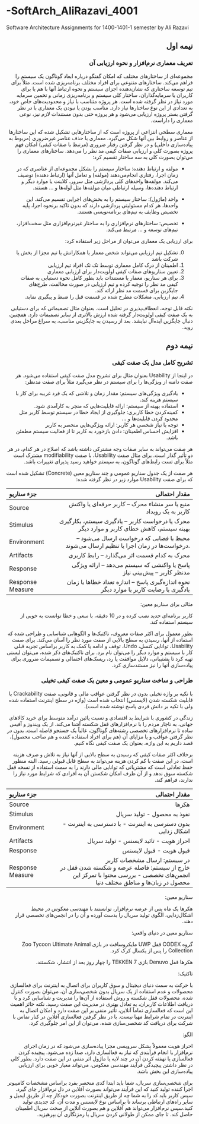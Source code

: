 # -SoftArch_AliRazavi_4001
Software Architecture Assignments for 1400-1401-1 semester by Ali Razavi 

<div style="direction: rtl;">

## نیمه اول

### تعریف معماری نرم‌افزار و نحوه ارزیابی آن

مجموعه‌ای از ساختارهای مختلف که امکان گفتگو درباره ابعاد گوناگون یک سیستم را فراهم می‌کند. ساختارهای متنوعی برای افراد مختلف برنامه‌ریزی شده است. مثلاً برای تیم توسعه ساختاری که نشان‌دهنده اجزای سیستم و نحوه ارتباط آنها با هم یا برای کاربران یا سرمایه‌گذاران، ساختار کلی سیستم و برنامه‌ریزی زمانی و تخمین سرمایه مورد نیاز در نظر گرفته شده است. هر پروژه متناسب با نیاز و محدودیت‌های خاص خود، به تعدادی از این نوع ساختارها نیاز دارد. مناسب بودن یا نبودن یک معماری با در نظر گرفتن بستر پروژه ارزیابی می‌شود و هر پروژه حتی بدون مستندات لازم نیز، نوعی معماری را داراست.

معماری سطحی انتزاعی از پروژه است که از ساختارهایی تشکیل شده که این ساختارها از عناصر و روابط بین آنها شکل می‌گیرد. معماری با حذف عناصر غیرضروری (مربوط به پیاده‌سازی داخلی) و در نظر گرفتن رفتار ضروری (مرتبط با صفات کیفی) امکان فهم پروژه بصورت کلی و ارزیابی صفات کیفی مد نظر را می‌دهد.
ساختارهای معماری را می‌توان بصورت کلی به سه ساختار تقسیم کرد:

- مولفه و ارتباط دهنده: ساختار سیستم را بشکل مجموعه‌ای از عناصری که در زمان اجرا، رفتاری انجام‌می‌دهند (مولفه) و تعامل آنها (ارتباط دهنده) توصیف می‌کند. مولفه‌ها واحدهای کلی پردازشی مثل سرور، کلاینت یا موارد دیگر و ارتباط دهنده‌ها، وسیله ارتباطی میان مولفه‌ها مثل لوله‌ها و ... هستند.

- واحد (ماژول): ساختار سیستم را به بخش‌های اجرایی تقسیم می‌کند. این واحدها، هر کدام مسئولیتی پردازشی دارند که بدون تاکید برنحوه اجرا، پایه تخصیص وظایف به تیم‌های برنامه‌نویسی هستند.

- تخصیص: ساختارهای نرم‌افزاری را به ساختار غیرنرم‌افزاری مثل سخت‌افزار، تیم‌های توسعه و ... مرتبط می‌کند.

برای ارزیابی یک معماری می‌توان از مراحل زیر استفاده کرد:

0. تشکیل تیم ارزیابی می‌تواند شخص معمار یا همکارانش یا تیم مجزا از بخش یا شرکت باشد
1. اطمینان از درک کامل معماری توسط تک تک افراد تیم ارزیابی
2. تعیین سناریوهای صفات کیفی اولویت‌دار برای ارزیابی معماری
3. برای هر سناریو، معمار یا مستندات باید بطور کامل نحوه دستیابی به صفات کیفی مد نظر را توجیه کرده و تیم ارزیابی در صورت مخالفت، طرح‌های جایگزین برای قسمت مد نظر ارائه کند.
4. تیم ارزیابی، مشکلات مطرح شده در قسمت قبل را ضبط و پیگیری نماید.

نکته قابل توجه، انعطاف‌پذیری در تحلیل است. بعنوان مثال تصمیماتی که برای دستیابی به یک صفت کیفی اولویت‌دار گرفته شده ارزش بالاتری از سایر تصمیمات دارد. همچنین، دنبال جایگزین ایده‌آل نبایشد. بعد از رسیدن به جایگزینی مناسب، به سراغ مراحل بعدی روید.


## نیمه دوم

### تشریح کامل مدل یک صفت کیفی

در اینجا از Usability بعنوان مثال برای تشریح مدل صفت کیفی استفاده می‌شود.
هر صفت دامنه از ویژگی‌ها را برای سیستم در نظر می‌گیرد مثلاً برای صفت مدنظر:

- یادگیری ویژگی‌های سیستم: مقدار زمان و تلاشی که یک فرد غریبه برای کار با سیستم هزینه کند.
- استفاده بهینه از سیستم: ارائه قابلیت‌هایی که منجر به کارآمدی شود.
- کمینه‌کردن خطا کاربری: جلوگیری از ایجاد خطا در سیستم توسط کاربر مثل محدود کردن قابلیت‌ها و ...
- توجه با نیاز شخصی هر کاربر: ارائه ویژگی‌هایی منحصر به کاربر
- افزایش احساس اطمینان: دادن بازخورد به کاربر تا از فعالیت سیستم مطمئن باشد.

هر صفت می‌تواند به سایر صفات وجه مشترکی داشته باشد که اصلاح در هر کدام، در هر دو تأثیر گذار است. برای مثال صفت Usability، با صفت modifiability مشترک است مثلاً برای تست رابط‌های گوناگون، به سیستم خواهید رسید پذیرای تغییرات باشد.

هر صفت از یک جدول سناریو عمومی و چند سناریو معین (Concrete) تشکیل شده است که برای صفت Usability موارد زیر در نظر گرفته شده:

</div>

| جزء سناریو | مقدار احتمالی |
| :------------- | -------------: |
| Source | منبع یا سر منشاء محرک – کاربر حرفه‌ای یا واکنش کاربر به یک رویداد |
| Stimulus | محرک یا درخواست کاربر – یادگیری سیستم، بکارگیری بهینه سیستم، کاهش خطای کاربر و موارد دیگر |
| Environment | محیط یا فضایی که درخواست ارسال می‌شود – درخواست‌ها در زمان اجرا یا تنظیم ارسال می‌شوند. |
| Artifacts | محرک به کدام قسمت اثر می‌گذارد – رابط کاربری |
| Response | پاسخ یا واکنشی که سیستم می‌دهد – ارائه ویژگی مدنظر کاربر – پیش‌بینی نیاز |
| Response Measure | نحوه اندازه‌گیری پاسخ – اندازه تعداد خطاها یا زمان یادگیری یا رضایت کاربر یا موارد دیگر |

<div style="direction: rtl;">

مثالی برای سناریو معین:

کاربر برنامه‌ای جدید نصب کرده و در 10 دقیقه، با سعی و خطا توانست به خوبی از سیستم استفاده کند.

بطور معمول برای اکثر صفات معروف، تاکتیک‌ها و الگوهایی شناسایی و طراحی شده که استفاده از آنها، رسیدن به سطح بالایی از صفت مورد نظر را آسان می‌کند. برای صفت Usability، توانایی کنسل، Undo، توقف و ادامه یا کمک به کاربر براساس تجربه قبلی کار با سیستم و موارد دیگر را می‌توان نام برد. برای تاکتیک‌های ذکر شده، می‌توان لیستی تهیه کرد تا پشتیبانی، دلایل موافقت یا رد، ریسک‌های احتمالی و تصمیمات ضروری برای پیاده‌سازی آنها را نیز مستندسازی کرد.

### طراحی و ساخت سناریو عمومی و معین یک صفت کیفی تخیلی

با تکیه بر واژه تخیلی بدون در نظر گرفتن عواقب مالی و قانونی، صفت Crackability یا قابلیت شکسته شدن (لایسنس) انتخاب شده است (واژه در سطح اینترنت استفاده شده ولی با تکیه بر دانش فردی پاسخ نوشته شده است).

زندگی در کشوری با شرایط بد اقتصادی و نسبت پائین درآمد متوسط برای خرید کالاهای جهانی، به ناچار مردم را با نرم‌افزارهای قفل شکسته آشنا می‌کند. از یک ویندوز و آفیس ساده تا نرم‌افزارهای تخصصی رشته‌های گوناگون، غالباً یک جستجو فاصله است. بدون در نظر گرفتن عواقب و یا مزایای آن (هم برای افراد استفاده کننده و هم صاحب محصول)، قصد داریم به این واژه، بعنوان یک صفت کیفی نگاه کنیم.

برخلاف اکثر صفات کیفی که رسیدن به سطح بالایی از آنها نیاز به تلاش و صرف هزینه است، در این صفت با کم کردن هزینه می‌تواند به سطح قابل قبولی رسید. البته منظور حفظ تعادلی است که مشتریانی که توانایی مالی دارند را به سمت استفاده از نسخه قفل شکسته سوق ندهد و از آن طرف امکان شکستن آن به افرادی که شرایط مورد نیاز را ندارند، فراهم کند.

</div>
  
| جزء سناریو | مقدار احتمالی |
| :------------- | ------------: |
| Source | هکرها |
| Stimulus | نفوذ به محصول - تولید سریال |
| Environment | بدون دسترسی به اینترنت - با دسترسی به اینترنت - اشکال زدایی |
| Artifacts | احراز هویت - تائید لایسنس - تولید سریال |
| Response | قبول هویت - قبول لایسنس |
| Response Measure | در سیستم: ارسال مشخصات کاربر <br> خارج از سیستم: فاصله عرضه و شکسته شدن قفل در انجمن‌های تخصصی - بررسی محتوا با تمرکز این محصول در زبان‌ها و مناطق مختلف دنیا |

<div style="direction: rtl;">

سناریو معین:

هکرها یک ماه پس از عرضه نرم‌افزار، توانستند با مهندسی معکوس در محیط اشکال‌زدایی، الگوی تولید سریال را بدست آورده و آن را در انجمن‌های تخصصی قرار دهند.

سناریو معین در دنیای واقعی:

گروه CODEX قفل UWP مایکروسافت در بازی Zoo Tycoon Ultimate Animal Collection را پس از یکسال کرک کرد.

هکرها قفل Denuvo بازی TEKKEN 7 را چهار روز بعد از انتشار، شکستند.

تاکتیک:
  
با حرکت به سمت دنیای دیجیتال و سوق کاربران برای اتصال به اینترنت برای فعالسازی محصولات و عدم استفاده از یک سریال بدون شخصی‌سازی آن، می‌توان بصورت کنترل شده، محصولات قفل شکسته و روش استفاده از آن‌ها را مدیریت و شناسایی کرد و با دریافت اطلاعات کاربران، به تعادل بهتری در مدیریت این صفت رسید. نکته حائز اهمیت این است که فعالسازی تماماً آنلاین، تأثیر منفی بر این صفت دارد و امکان اتصال به اینترنت در تمام شرایط مهیا نیست. با در نظر گرفتن فعالسازی آفلاین در کنار تماس با شرکت برای دریافت کد شخصی‌سازی شده، می‌توان از این امر جلوگیری کرد.
  
الگو:
  
احراز هویت معمولاً بشکل سرویسی مجزا پیاده‌سازی می‌شود که در زمان اجرای نرم‌افزار یا انجام فرآیندی که نیاز به فعالسازی دارد، صدا زده می‌شود. پیچیده کردن فعالسازی یا نهفته کردن آن در چند لایه یا ماژول اثر منفی در این صفت دارد. بطور کلی در نظر داشتن پیچیدگی فرآیند مهندسی معکوس، می‌تواند معیار خوبی برای ارزیابی پیاده‌سازی این بخش باشد.
  
برای شخصی‌سازی سریال، شما باید ابتدا کدی منحصر بفرد براساس مشخصات کامپیوتر اجرا کننده تولید کنید که این فرآیند می‌تواند بصورت آفلاین در دل نرم‌افزار جای گیرد. سپس کاربر باید کد را به شما چه از طریق اینترنت بصورت خودکار چه از طریق ایمیل و سایر راه‌های ارتباطی برساند تا براساس نوع لایسنس و مدت آن، کد جدیدی تولید کنید.سپس نرم‌افزار می‌تواند هم آفلاین و هم بصورت آنلاین از صحت سریال اطمینان حاصل کند. تا جای ممکن از طولانی کردن سریال یا رمزنگاری آن بپرهیزید.



</div>


